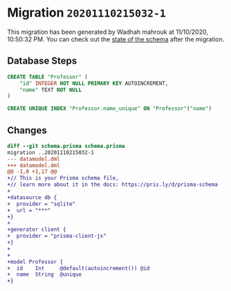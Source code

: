 # Migration `20201110215032-1`

This migration has been generated by Wadhah mahrouk at 11/10/2020, 10:50:32 PM.
You can check out the [state of the schema](./schema.prisma) after the migration.

## Database Steps

```sql
CREATE TABLE "Professor" (
    "id" INTEGER NOT NULL PRIMARY KEY AUTOINCREMENT,
    "name" TEXT NOT NULL
)

CREATE UNIQUE INDEX "Professor.name_unique" ON "Professor"("name")
```

## Changes

```diff
diff --git schema.prisma schema.prisma
migration ..20201110215032-1
--- datamodel.dml
+++ datamodel.dml
@@ -1,0 +1,17 @@
+// This is your Prisma schema file,
+// learn more about it in the docs: https://pris.ly/d/prisma-schema
+
+datasource db {
+  provider = "sqlite"
+  url = "***"
+}
+
+generator client {
+  provider = "prisma-client-js"
+}
+
+
+model Professor {
+  id    Int     @default(autoincrement()) @id
+  name  String  @unique
+}
```


